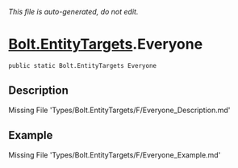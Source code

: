 *This file is auto-generated, do not edit.*

# [Bolt.EntityTargets](Types/Bolt.EntityTargets.md).Everyone
`public static Bolt.EntityTargets Everyone`
## Description
Missing File 'Types/Bolt.EntityTargets/F/Everyone_Description.md'
## Example
Missing File 'Types/Bolt.EntityTargets/F/Everyone_Example.md'

